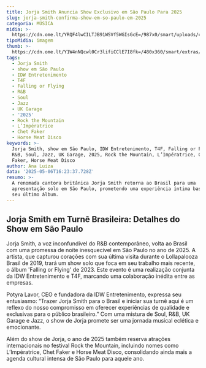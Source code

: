 ```yaml
---
title: Jorja Smith Anuncia Show Exclusivo em São Paulo Para 2025
slug: jorja-smith-confirma-show-em-so-paulo-em-2025
categoria: MÚSICA
midia: >-
  https://cdn.ome.lt/YRQF4lwCILTJB91WSVf5WGIsGcE=/987x0/smart/uploads/conteudo/fotos/OMELETE_CAPA_-_2025-05-06T125316.438.png
tipoMidia: imagem
thumb: >-
  https://cdn.ome.lt/Y1W4nNQcwl0Cr3lifiCClE7I8fk=/480x360/smart/extras/conteudos/omelete_THUMB_-_2025-05-06T125301.405.png
tags:
  - Jorja Smith
  - show em São Paulo
  - IDW Entretenimento
  - T4F
  - Falling or Flying
  - R&B
  - Soul
  - Jazz
  - UK Garage
  - '2025'
  - Rock the Mountain
  - L’Impératrice
  - Chet Faker
  - Horse Meat Disco
keywords: >-
  Jorja Smith, show em São Paulo, IDW Entretenimento, T4F, Falling or Flying,
  R&B, Soul, Jazz, UK Garage, 2025, Rock the Mountain, L’Impératrice, Chet
  Faker, Horse Meat Disco
author: Ana Luiza
data: '2025-05-06T16:23:37.728Z'
resumo: >-
  A renomada cantora britânica Jorja Smith retorna ao Brasil para uma
  apresentação solo em São Paulo, prometendo uma experiência íntima baseada em
  seu último álbum.
---
```


## Jorja Smith em Turnê Brasileira: Detalhes do Show em São Paulo

Jorja Smith, a voz inconfundível do R&B contemporâneo, volta ao Brasil com uma promessa de noite inesquecível em São Paulo no ano de 2025. A artista, que capturou corações com sua última visita durante o Lollapalooza Brasil de 2019, trará um show solo que foca em seu trabalho mais recente, o álbum 'Falling or Flying' de 2023. Este evento é uma realização conjunta da IDW Entretenimento e T4F, marcando uma colaboração inédita entre as empresas.

Potyra Lavor, CEO e fundadora da IDW Entretenimento, expressa seu entusiasmo: “Trazer Jorja Smith para o Brasil e iniciar sua turnê aqui é um reflexo do nosso compromisso em oferecer experiências de qualidade e exclusivas para o público brasileiro.” Com uma mistura de Soul, R&B, UK Garage e Jazz, o show de Jorja promete ser uma jornada musical eclética e emocionante.

Além do show de Jorja, o ano de 2025 também reserva atrações internacionais no festival Rock the Mountain, incluindo nomes como L’Impératrice, Chet Faker e Horse Meat Disco, consolidando ainda mais a agenda cultural intensa de São Paulo para aquele ano.
